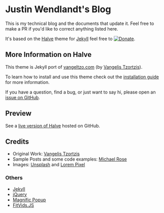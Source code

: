 # Justin Wendlandt's Blog
This is my technical blog and the documents that update it. Feel free to make a PR if you'd like to correct anything listed here. 

It's based on the [Halve](https://github.com/TaylanTatli/Halve) theme for [Jekyll](https://jekyllrb.com/) feel free to [![Donate](https://img.shields.io/badge/paypal-donate-blue.svg)](https://www.paypal.me/taylantatli/0usd).

## More Information on Halve
This theme is Jekyll port of [vangeltzo.com](http://vangeltzo.com/) (by [Vangelis Tzortzis](https://github.com/srekoble)).

To learn how to install and use this theme check out the [installation guide](https://taylantatli.github.io/Halve/halve-theme/) for more information.

If you have a question, find a bug, or just want to say hi, please open an [issue on GitHub](https://github.com/TaylanTatli/Halve/issues/new).

## Preview   
See a [live version of Halve](http://taylantatli.github.io/Halve) hosted on GitHub.

## Credits
- Original Work: [Vangelis Tzortzis](https://github.com/srekoble)  
- Sample Posts and some code examples: [Michael Rose](https://github.com/mmistakes/)
- Images: [Unsplash](https://unsplash.com/) and [Lorem Pixel](http://lorempixel.com)

### Others
- [Jekyll](http://jekyllrb.com/)
- [jQuery](http://jquery.com/)
- [Magnific Popup](http://dimsemenov.com/plugins/magnific-popup/)
- [FitVids.JS](http://fitvidsjs.com/)
